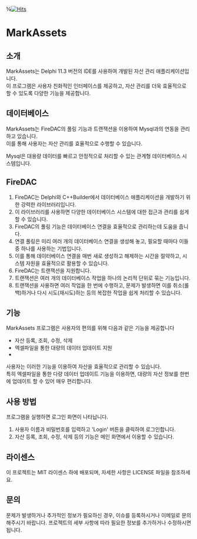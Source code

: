 ⅝﻿[![Hits](https://hits.seeyoufarm.com/api/count/incr/badge.svg?url=https%3A%2F%2Fgithub.com%2Fskimjisu&count_bg=%23FFD5D5&title_bg=%23FF7575&icon=&icon_color=%23E7E7E7&title=VISIT&edge_flat=false)](https://hits.seeyoufarm.com)
# MarkAssets

## 소개
MarkAssets는 Delphi 11.3 버전의 IDE를 사용하여 개발된 자산 관리 애플리케이션입니다.   
이 프로그램은 사용자 친화적인 인터페이스를 제공하고, 자산 관리를 더욱 효율적으로 할 수 있도록 다양한 기능을 제공합니다.

## 데이터베이스 
MarkAssets는 FireDAC의 풀링 기능과 트랜잭션을 이용하여 Mysql과의 연동을 관리하고 있습니다.   
이를 통해 사용자는 자산 관리를 효율적으로 수행할 수 있습니다.

Mysql은 대용량 데이터를 빠르고 안정적으로 처리할 수 있는 관계형 데이터베이스 시스템입니다.    

## FireDAC
1. FireDAC는 Delphi와 C++Builder에서 데이터베이스 애플리케이션을 개발하기 위한 강력한 라이브러리입니다. 
2. 이 라이브러리를 사용하면 다양한 데이터베이스 시스템에 대한 접근과 관리를 쉽게 할 수 있습니다.
3. FireDAC의 풀링 기능은 데이터베이스 연결을 효율적으로 관리하는데 도움을 줍니다. 
4. 연결 풀링은 미리 여러 개의 데이터베이스 연결을 생성해 놓고, 필요할 때마다 이들 중 하나를 사용하는 기법입니다. 
5. 이를 통해 데이터베이스 연결을 매번 새로 생성하고 해제하는 시간을 절약하고, 시스템 자원을 효율적으로 활용할 수 있습니다.
6. FireDAC는 트랜잭션을 지원합니다. 
7. 트랜잭션은 여러 개의 데이터베이스 작업을 하나의 논리적 단위로 묶는 기능입니다. 
8. 트랜잭션을 사용하면 여러 작업을 한 번에 수행하고, 문제가 발생하면 이를 취소(롤백)하거나 다시 시도(재시도)하는 등의 복잡한 작업을 쉽게 처리할 수 있습니다.
  
## 기능
MarkAssets 프로그램은 사용자의 편의를 위해 다음과 같은 기능을 제공합니다  
- 자산 등록, 조회, 수정, 삭제  
- 엑셀파일을 통한 대량의 데이터 업데이트 지원  
-   
사용자는 이러한 기능을 이용하여 자산을 효율적으로 관리할 수 있습니다.  
특히 엑셀파일을 통한 다량 데이터 업데이트 기능을 이용하면, 대량의 자산 정보를 한번에 업데이트 할 수 있어 매우 편리합니다.

## 사용 방법
프로그램을 실행하면 로그인 화면이 나타납니다. 

1. 사용자 이름과 비밀번호를 입력하고 'Login' 버튼을 클릭하여 로그인합니다.  
2. 자산 등록, 조회, 수정, 삭제 등의 기능은 메인 화면에서 이용할 수 있습니다.

## 라이센스
이 프로젝트는 MIT 라이센스 하에 배포되며, 자세한 사항은 LICENSE 파일을 참조하세요.

## 문의

문제가 발생하거나 추가적인 정보가 필요하신 경우, 이슈를 등록하시거나 이메일로 문의해주시기 바랍니다.
프로젝트의 세부 사항에 따라 필요한 정보를 추가하거나 수정하시면 됩니다.
